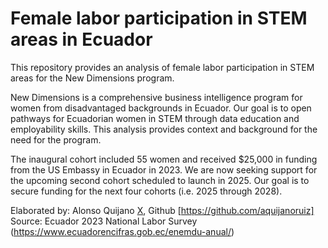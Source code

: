 # Female labor participation in STEM areas in Ecuador
This repository provides an analysis of female labor participation in STEM areas for the New Dimensions program.

New Dimensions is a comprehensive business intelligence program for women from disadvantaged backgrounds in Ecuador. Our goal is to open pathways for Ecuadorian women in STEM through data education and employability skills. This analysis provides context and background for the need for the program.

The inaugural cohort included 55 women and received $25,000 in funding from the US Embassy in Ecuador in 2023. We are now seeking support for the upcoming second cohort scheduled to launch in 2025. Our goal is to secure funding for the next four cohorts (i.e. 2025 through 2028).

Elaborated by: Alonso Quijano [X](https://x.com/aquijanoruiz), Github [https://github.com/aquijanoruiz]
Source: Ecuador 2023 National Labor Survey (https://www.ecuadorencifras.gob.ec/enemdu-anual/)
